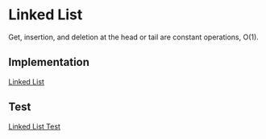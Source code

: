 # Linked List
Get, insertion, and deletion at the head or tail are constant operations, O(1).

## Implementation
[Linked List](https://github.com/Mehdi-17/Learn_algorithms_and_data_structures_with-GO/blob/main/dataStructures/linkedList/linkedList.go)

## Test
[Linked List Test](https://github.com/Mehdi-17/Learn_algorithms_and_data_structures_with-GO/blob/main/dataStructures/linkedList/linkedList_test.go)
